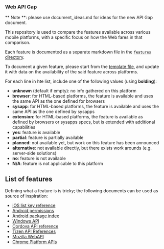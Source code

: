 ### Web API Gap

** Note **: please use document_ideas.md for ideas for the new API Gap document.


This repository is used to compare the features available across various mobile platforms, with a specific focus on how the Web fares in that comparison.

Each feature is documented as a separate markdown file in the [`features` directory](features/).

To document a given feature, please start from the [template file](template.md), and update it with data on the availability of the said feature across platforms.

For each line in hte list, include one of the following values (using **bolding**):
* **unknown** (default if empty): no info gathered on this platform
* **browser**: for HTML-based platforms, the feature is available and uses the same API as the one defined for browsers
* **sysapp**: for HTML-based platforms, the feature is available and uses the same API as the one defined by sysapps
* **extension**: for HTML-based platforms, the feature is available as defined by browsers or sysapps specs, but is extended with additional capabilities
* **yes**: feature is available
* **partial**: feature is partially available
* **planned**: not available yet, but work on this feature has been announced
* **alternative**: not available directly, but there exists work arounds (e.g. server-side solutions)
* **no**: feature is not available
* **N/A**: feature is not applicable to this platform

## List of features
Defining what a feature is is tricky; the following documents can be used as source of inspiration:

* [iOS list key reference](https://developer.apple.com/library/ios/documentation/General/Reference/InfoPlistKeyReference/Articles/iPhoneOSKeys.html#//apple_ref/doc/uid/TP40009252-SW2)
* [Android permissions](http://developer.android.com/reference/android/Manifest.permission.html)
* [Android package index](http://developer.android.com/reference/packages.html)
* [Windows API](http://msdn.microsoft.com/en-us/library/windows/apps/br211377.aspx)
* [Cordova API reference](http://cordova.apache.org/docs/en/3.3.0/#API%20Reference)
* [Tizen API References](https://developer.tizen.org/dev-guide/2.2.1/org.tizen.web.appprogramming/html/api_reference/api_reference.htm)
* [Mozilla WebAPI](https://wiki.mozilla.org/WebAPI)
* [Chrome Platform APIs](http://developer.chrome.com/apps/api_index)
